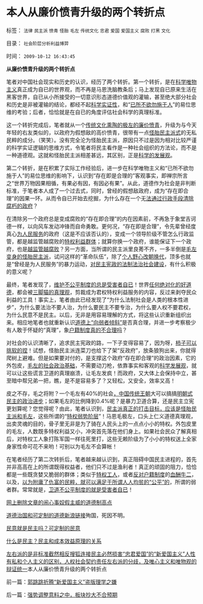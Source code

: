 # 本人从廉价愤青升级的两个转折点

标签： `法律` `民主派` `愤青` `怪胎` `毛左` `传统文化` `忠君` `爱国` `爱国主义` `腐败` `打黑` `文化` 

目录： `社会阶层分析利益博羿`

时间： `2009-10-12 16:43:45`

**从廉价愤青升级的两个转折点**

笔者对中国社会现实和历史的认识，经历了两个转折。第一个转折，是在[科学唯物主义](http://blog.sina.com.cn/s/blog_5563a64d0100d0v2.html)真正成为自已的世界观，而不再是马恩洗脑教条后；马上发现自已原来生活在黑客世界，自已从小所接受的一切意识形态道德价值观的灌输，甚至绝大部分社会和历史是非被灌输的结论，都经不起[科学实证性](../../../2009/6/19/科学实证性排斥任何哲学诡辩.md)，和“[已所不欲勿施于人](../../../2009/6/19/“已所不欲，勿施于人”就是普世的价值观.md)”的易位思维的考验；后者，恰恰就是在自已的角度评估社会科学的真理标准。

这一个转折完成后，笔者就从一个[传统文化熏陶的极左的廉价愤青](../../../2008/8/23/君权文化熏陶下的中式愤青.md)，升级为与今天年轻的右友类似的，以政府为假想敌的高价愤青，很带有一点[怪胎民主派式](../../../2009/9/22/左右派的极之前卫与保守.md)的无私民粹的成分。（笑笑）。没有完全沦为怪胎民主派，原因只不过是因为相对比较严谨的科学实证逻辑的思维方式，令笔者将民主看作是一种社会组织的方法论，而不是一种道德观。这就和怪胎民主派相差甚远，其区别，正是[科学的发展观](../../../2009/4/25/科学，民主和科学的发展观.md)。

第二个转折，是在积累了实际工作经验后，进一步在科学唯物主义和“已所不欲勿施于人”的易位思维的影响下，认识到“存在即是合理的”客观事实，即禅宗所言之“世界万物因果相循，有果必有因，有因必有果”。从此，道德作为社会是非判断标准，于笔者本人成了一个过去式，同时，曾经的假想敌政府，成为“存在即合理”的因果一环。从而令自已开始去挖掘，为什么存在一个无[法通过行政手段清除腐朽的政府](../../../2009/5/25/行政效益剪刀差和保守主义：公权分立牵制不能减少腐败.md)？

在清除另一个政府总是变成腐败的“存在即合理”的内在因素前，不再急于象堂吉诃德一样，以向风车发动冲锋而自命勇敢。更何况，“存在即是合理”，令先辈曾经度真心[为人民服务](../../../2009/7/14/为人民服务体现的正是人权普世的价值观.md)的政府（这是不应该否认的），变成一个领导阶级不管怎么行政监管，都是越监管越腐败的[特权利益群体](../../../2009/8/1/民粹口号，特权阶层利益最大化最隐蔽的方法.md)；就算你换一个政府，谁能保证下一个政府，也是[越监管越腐败](../../../2009/6/30/行政监管越多越腐败，从三鹿事件到上海塌楼.md)？另一方面，当所谓的民主派里良莠不齐，一多半倒是[毛左变身的怪胎民主派](http://hi.baidu.com/darthchn/blog/item/0c1a63b59081627a8bd4b2bc.html)，试问这样的“革命队伍”，除了[个人野心改朝换代](../../../2009/5/17/民主价值观不能持有政治野心.md)，顶多也就是“曾经是为人民服务”的暴力运动，[对民主宪政的法制法治社会建设](http://hi.baidu.com/darthchn/blog/item/cd63288e007daef3513d9299.html)，有什么积极的意义呢？

最终，笔者发现了，[维护不公平制度的总是受害者自已](../../../2008/10/16/极力维护不公平制度的是受害者自已.md)！世界[任何绝对化的好道德](http://blog.163.com/darthvad/blog/static/53399470200921385353890/)，都会被[三脚猫的真理观](../../../2009/7/10/三脚猫真理艺术.md)，剪裁成为君权特权利益服务的内容，反过来剥夺民众利益的工具！事实上，笔者由此已经发现了“为什么法制社会是人类的根本性进步”，为什么要法治不要人治，为什么要民主不要专治，为什么要人权不要君权，为什么民意不是民主。以后，无非是用容易理解的方式，将这些认识重新组织出来。相应地笔者也就重新认识[道德上“向弱者倾斜”](../../../2009/9/3/穷穷相报何时了！弱者知多少！.md)是否真合理，并进一步考察极少有人敢于怀疑的“真理”，象[户籍制度真的不合理吗](../../../2009/9/29/户籍制度的合理性和必要性专题讨论目录.md)？

对社会的认识清晰了，追求民主宪政的路，一下子变得容易了，因为呀，[柿子可以挑软的捏](../../../2009/8/25/柿子宜拣软的捏.md)！试想，怪胎民主派连菜刀也给下了架“反政府”，放条狼狗出来，你就得爬树上避难。但是如果要对付的，是支撑这个政府“存在即合理”的政治因素，它的外包皮，[毛左的社会政治基础](http://hi.baidu.com/darthchn/blog/item/0c1a63b59081627a8bd4b2bc.html)，不需要动刀枪，依靠事实和客观的[科学发展观](../../../2009/4/25/科学，民主和科学的发展观.md)，就可以让这些谎言卫道的真理崩溃，让毛左发疯！而政府，又大体上会保持中立，甚至暗中帮兄弟一把，瞧，是不是容易多了？又轻松，又安全，效率又高！

皮之不存，毛之将附？一个毛左有40%的社会[，中国传统王朝](../../../2009/7/24/人权普世价值观或令传统中国将不国.md)大可以搞搞[明朝式民主的政治进步](http://hi.baidu.com/darthchn/blog/item/b8eb1f1f6f3cff164034173e.html)；如果毛左的比例降到0.4%呢？是暴力卫道合算，还是民主立宪更划算呢？您觉得呢？由此，笔者认识到，[民主派真正的打击目标，应该是怪胎民主派和毛左](../../../2009/7/15/为什么反左就是反腐败？反毛左反腐效益最高？.md)，这些所谓的“[特权弱势阶层](../../../2009/7/31/弱势人群和人权弱势人群之人人平等.md)”！马恩毛极左，口头上仁义道德真理观，出卖灵魂的目的，骨子里无非是为了骑在人民头上的一点点小小的特权。外包皮里的毛左，人数既多特权利益又小，冲突首先落在他们身上。如果社会民众了解真相后，对特权工人象打陈军国一样往死里打，这些无赖阶级为了小小的特权送上全家身家性命可花不来哟！可别以为毛左不会算帐！

在笔者经历了第二次转折后，笔者越来越认识到，真正阻碍中国民主进程的，首先并非高高在上的所谓既得权益者，他们只不过是渔利者！真正的顽固的阻力，恰恰都是一些既贪婪又脆弱的群体；类似于[特权工人](../../../2009/8/6/一些可怜人有其可憎之处.md)，或者[反对户籍制度](../../../2009/9/7/盲目反户籍制度声浪.md)的[血酬牛二](../../../2009/9/3/有两种血酬者命运是自取灭亡的悲惨.md)，以及，[以为附庸了仇富的民粹，就可以满足于所谓人人均贫的“公平”的](../../../2009/8/27/仇富的目的是为了均赤贫的社会公平？.md)，所谓的弱者群。常常就是，[卫道不公平制度的就是受害者自已](../../../2008/10/16/极力维护不公平制度的是受害者自已.md)！

[网上](http://blog.sina.com.cn/s/blog_5563a64d0100f8ud.html)[删除文章的闹心事](../../../2009/10/8/删文章的闹心事.md)[奴假主威的道德制高点](../../../2009/10/8/奴假虎威的道德制高点.md)

[道德治国和可定制的道德](http://darthvad.blog.sohu.com/133552226.html)[新浪链接](http://blog.sina.com.cn/s/blog_5563a64d0100f7sm.html)殉国，死因不明。

[民意就是民主吗？可定制的民意](../../../2009/10/9/民意就是民主吗？可定制的民意呢？.md)

[什么是民主？民主和成本效益原理的关系](../../../2009/10/9/什么是民主？民主和成本效益原理的关系.md)

[左右派的是非标准截然相反](../../../2009/10/9/完全相反的是非标准.md)[搜狐连接](http://darthvad.blog.sohu.com/133584294.html)[民主必然损害“忠君爱国”的“新爱国主义”](../../../2009/10/10/民权有私和暴力倾向的关系.md)[](http://darthvad.blog.sohu.com/133584294.html)[人性有私和个人主义的区别，人权社会契约责任](../../../2009/10/10/人性有私和个人主义的区别，人权社会契约责任.md)[左右派的分歧，及唯心主义和唯物观的辩证统一](http://blog.sina.com.cn/s/blog_5563a64d0100f8ud.html)本人从廉价愤青升级的两个转折点



前一篇：[郭跳跳折腾“新爱国主义”盗版理学之嫌](../../../2009/10/12/郭跳跳折腾“新爱国主义”盗版理学之嫌.md)

后一篇：[强势调整意料之中，板块抄大不合预期](../../../2009/10/12/强势调整意料之中，板块抄大不合预期.md)